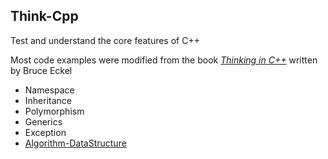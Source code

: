 ## Think-Cpp
Test and understand the core features of C++

Most code examples were modified from the book [_Thinking in C++_](http://mindview.net/Books/TICPP/ThinkingInCPP2e.html "Thinking in C++") written by Bruce Eckel


- Namespace
- Inheritance
- Polymorphism
- Generics
- Exception
- [Algorithm-DataStructure](./Algorithm-DataStructure/README.md)
